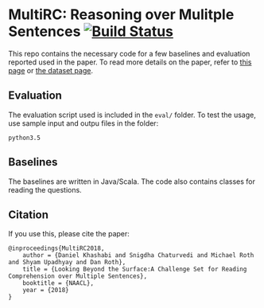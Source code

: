 # MultiRC: Reasoning over Mulitple Sentences [![Build Status](https://semaphoreci.com/api/v1/projects/bcb461fa-0d0f-4580-ad3b-4d39afa861c9/1308311/badge.svg)](https://semaphoreci.com/danyaljj/hard-qa)

This repo contains the necessary code for a few baselines and evaluation reported used in the paper. To read more details on the paper, refer to [this page](http://cogcomp.org/page/publication_view/831) or [the dataset page](http://cogcomp.org/multirc/). 

## Evaluation 
The evaluation script used is included in the `eval/` folder. To test the usage, use sample input and outpu files in the folder: 
```
python3.5 
```

## Baselines 
The baselines are written in Java/Scala. The code also contains classes for reading the questions. 

## Citation 
If you use this, please cite the paper: 

```
@inproceedings{MultiRC2018,
    author = {Daniel Khashabi and Snigdha Chaturvedi and Michael Roth and Shyam Upadhyay and Dan Roth},
    title = {Looking Beyond the Surface:A Challenge Set for Reading Comprehension over Multiple Sentences},
    booktitle = {NAACL},
    year = {2018}
}
```
